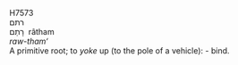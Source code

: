 <body>
  <p>H7573<br>  רתם  <br> רָתַם  ‎  râtham  <br><i>raw-tham‘ </i><br>A primitive root; to <i>yoke</i> up (to the pole of a vehicle): - bind.<br></p>
 </body>